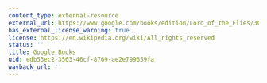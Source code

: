 ```yaml
---
content_type: external-resource
external_url: https://www.google.com/books/edition/Lord_of_the_Flies/3C-4dsIGlEgC?hl=en&gbpv=1
has_external_license_warning: true
license: https://en.wikipedia.org/wiki/All_rights_reserved
status: ''
title: Google Books
uid: edb53ec2-3563-46cf-8769-ae2e799659fa
wayback_url: ''
---
```

